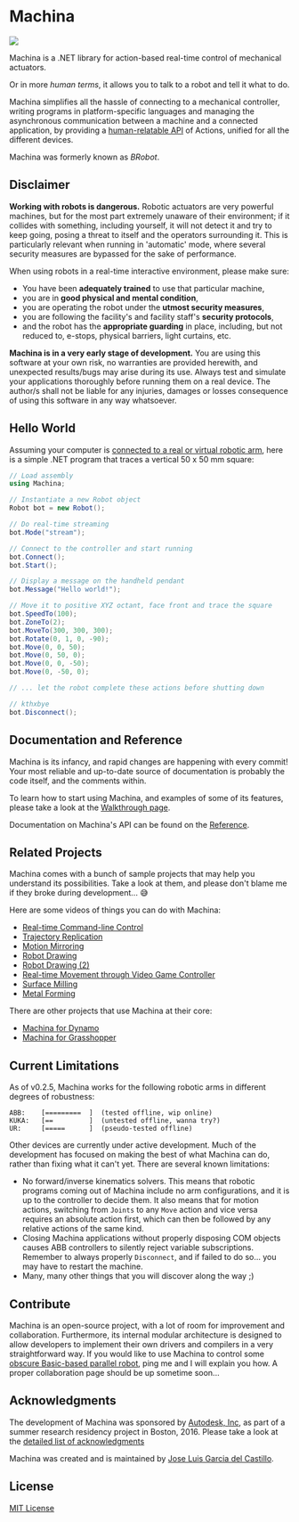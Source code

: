 # Machina

![](https://github.com/garciadelcastillo/Machina/blob/master/assets/banner_888x331.png)

Machina is a .NET library for action-based real-time control of mechanical actuators. 

Or in more _human terms_, it allows you to talk to a robot and tell it what to do.

Machina simplifies all the hassle of connecting to a mechanical controller, writing programs in platform-specific languages and managing the asynchronous communication between a machine and a connected application, by providing a [human-relatable API](https://github.com/garciadelcastillo/Machina/blob/master/Docs/Reference.md) of Actions, unified for all the different devices.

Machina was formerly known as _BRobot_.

## Disclaimer

__Working with robots is dangerous.__ Robotic actuators are very powerful machines, but for the most part extremely unaware of their environment; if it collides with something, including yourself, it will not detect it and try to keep going, posing a threat to itself and the operators surrounding it. This is particularly relevant when running in 'automatic' mode, where several security measures are bypassed for the sake of performance.

When using robots in a real-time interactive environment, please make sure:
- You have been __adequately trained__ to use that particular machine,
- you are in __good physical and mental condition__,
- you are operating the robot under the __utmost security measures__,
- you are following the facility's and facility staff's __security protocols__,
- and the robot has the __appropriate guarding__ in place, including, but not reduced to, e-stops, physical barriers, light curtains, etc.

__Machina is in a very early stage of development.__ You are using this software at your own risk, no warranties are provided herewith, and unexpected results/bugs may arise during its use. Always test and simulate your applications thoroughly before running them on a real device. The author/s shall not be liable for any injuries, damages or losses consequence of using this software in any way whatsoever.


## Hello World

Assuming your computer is [connected to a real or virtual robotic arm](https://github.com/garciadelcastillo/Machina/blob/master/Docs/Setting_up_RobotStudio.md), here is a simple .NET program that traces a vertical 50 x 50 mm square:

```csharp
// Load assembly
using Machina;

// Instantiate a new Robot object
Robot bot = new Robot();

// Do real-time streaming
bot.Mode("stream");

// Connect to the controller and start running
bot.Connect();
bot.Start();

// Display a message on the handheld pendant
bot.Message("Hello world!");

// Move it to positive XYZ octant, face front and trace the square
bot.SpeedTo(100);
bot.ZoneTo(2);
bot.MoveTo(300, 300, 300);
bot.Rotate(0, 1, 0, -90);
bot.Move(0, 0, 50);
bot.Move(0, 50, 0);
bot.Move(0, 0, -50);
bot.Move(0, -50, 0);

// ... let the robot complete these actions before shutting down

// kthxbye
bot.Disconnect();
```


## Documentation and Reference

Machina is its infancy, and rapid changes are happening with every commit! Your most reliable and up-to-date source of documentation is probably the code itself, and the comments within.

To learn how to start using Machina, and examples of some of its features, please take a look at the [Walkthrough page](https://github.com/garciadelcastillo/Machina/blob/master/Docs/Walkthrough.md).

Documentation on Machina's API can be found on the [Reference](https://github.com/garciadelcastillo/Machina/blob/master/Docs/Reference.md).


## Related Projects

Machina comes with a bunch of sample projects that may help you understand its possibilities. Take a look at them, and please don't blame me if they broke during development... :sweat_smile:

Here are some videos of things you can do with Machina:

- [Real-time Command-line Control](https://youtu.be/8jgYJddvkfg)
- [Trajectory Replication](https://youtu.be/09SHaaBKIi0)
- [Motion Mirroring](https://youtu.be/FryK_wDr-Gc)
- [Robot Drawing](https://youtu.be/txlTEjiPtCw)
- [Robot Drawing (2)](https://youtu.be/hAxY0jyRVNE)
- [Real-time Movement through Video Game Controller](https://youtu.be/-8rCfHdKsPY)
- [Surface Milling](https://youtu.be/054s9XlslVs)
- [Metal Forming](https://youtu.be/_6Bbm7Scs4w)

There are other projects that use Machina at their core:

- [Machina for Dynamo](https://github.com/garciadelcastillo/Machina-Dynamo)
- [Machina for Grasshopper](https://github.com/garciadelcastillo/Machina-Grasshopper)


## Current Limitations

As of v0.2.5, Machina works for the following robotic arms in different degrees of robustness:

```text
ABB:    [=========  ]  (tested offline, wip online)
KUKA:   [==         ]  (untested offline, wanna try?)
UR:     [=====      ]  (pseudo-tested offline)
```

Other devices are currently under active development.
Much of the development has focused on making the best of what Machina can do, rather than fixing what it can't yet. There are several known limitations:
- No forward/inverse kinematics solvers. This means that robotic programs coming out of Machina include no arm configurations, and it is up to the controller to decide them. It also means that for motion actions, switching from `Joints` to any `Move` action and vice versa requires an absolute action first, which can then be followed by any relative actions of the same kind.
- Closing Machina applications without properly disposing COM objects causes ABB controllers to silently reject variable subscriptions. Remember to always properly `Disconnect`, and if failed to do so... you may have to restart the machine.
- Many, many other things that you will discover along the way ;)


## Contribute

Machina is an open-source project, with a lot of room for improvement and collaboration. Furthermore, its internal modular architecture is designed to allow developers to implement their own drivers and compilers in a very straightforward way. If you would like to use Machina to control some [obscure Basic-based parallel robot](http://www.geva-roboter.at/files/rp_1adh_3adh_5adh_setup_and_maintenance.pdf), ping me and I will explain you how. A proper collaboration page should be up sometime soon...


## Acknowledgments

The development of Machina was sponsored by [Autodesk, Inc](https://www.autodesk.com/), as part of a summer research residency project in Boston, 2016. Please take a look at the [detailed list of acknowledgments](https://github.com/garciadelcastillo/Machina/blob/master/Docs/Acknowledgments.md)

Machina was created and is maintained by [Jose Luis Garcia del Castillo](http://www.garciadelcastillo.es).


## License

[MIT License](https://github.com/garciadelcastillo/Machina/blob/master/LICENSE.md)

